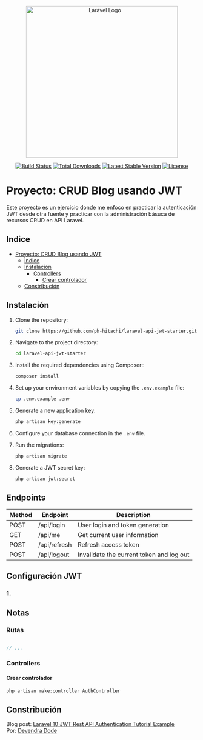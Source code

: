 <p align="center"><a href="https://laravel.com" target="_blank"><img src="https://raw.githubusercontent.com/laravel/art/master/logo-lockup/5%20SVG/2%20CMYK/1%20Full%20Color/laravel-logolockup-cmyk-red.svg" width="400" alt="Laravel Logo"></a></p>

<p align="center">
<a href="https://github.com/laravel/framework/actions"><img src="https://github.com/laravel/framework/workflows/tests/badge.svg" alt="Build Status"></a>
<a href="https://packagist.org/packages/laravel/framework"><img src="https://img.shields.io/packagist/dt/laravel/framework" alt="Total Downloads"></a>
<a href="https://packagist.org/packages/laravel/framework"><img src="https://img.shields.io/packagist/v/laravel/framework" alt="Latest Stable Version"></a>
<a href="https://packagist.org/packages/laravel/framework"><img src="https://img.shields.io/packagist/l/laravel/framework" alt="License"></a>
</p>

# Proyecto: CRUD Blog usando JWT

Este proyecto es un ejercicio donde me enfoco en practicar la autenticación JWT desde otra fuente y practicar con la administración básuca de recursos CRUD en API Laravel.

## Indice

- [Proyecto: CRUD Blog usando JWT](#proyecto-crud-blog-usando-jwt)
  - [Indice](#indice)
  - [Instalación](#instalación)
    - [Controllers](#controllers)
      - [Crear controlador](#crear-controlador)
  - [Constribución](#constribución)


## Instalación

1. Clone the repository:
   ```bash
   git clone https://github.com/ph-hitachi/laravel-api-jwt-starter.git
    ```

2. Navigate to the project directory:
    ```bash
    cd laravel-api-jwt-starter
    ```
3. Install the required dependencies using Composer::

   ```bash
   composer install
    ```
4. Set up your environment variables by copying the `.env.example` file:
   ```bash
   cp .env.example .env
    ```

5. Generate a new application key:
    ```bash
    php artisan key:generate
    ```
6. Configure your database connection in the `.env` file.
7. Run the migrations:
    ```bash
    php artisan migrate
    ```
8. Generate a JWT secret key:

   ```bash
   php artisan jwt:secret
    ```
## Endpoints

| Method | Endpoint     | Description                              |
| ------ | ------------ | ---------------------------------------- |
| POST   | /api/login   | User login and token generation          |
| GET    | /api/me      | Get current user information             |
| POST   | /api/refresh | Refresh access token                     |
| POST   | /api/logout  | Invalidate the current token and log out |

## Configuración JWT

### 1. 

## Notas

### Rutas

```php

// ...


```

### Controllers

#### Crear controlador

```bash
php artisan make:controller AuthController
```


## Constribución

Blog post: [Laravel 10 JWT Rest API Authentication Tutorial Example](https://www.tutsmake.com/laravel-10-jwt-rest-api-authentication-example-tutorial/)  
Por: [Devendra Dode](https://www.youtube.com/@InformaticaDP)
